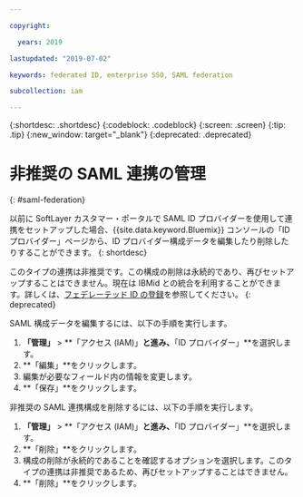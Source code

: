 ```yaml
---

copyright:

  years: 2019

lastupdated: "2019-07-02"

keywords: federated ID, enterprise SSO, SAML federation

subcollection: iam

---
```


{:shortdesc: .shortdesc}
{:codeblock: .codeblock}
{:screen: .screen}
{:tip: .tip}
{:new_window: target="_blank"}
{:deprecated: .deprecated}
    
# 非推奨の SAML 連携の管理
{: #saml-federation}

以前に SoftLayer カスタマー・ポータルで SAML ID プロバイダーを使用して連携をセットアップした場合、{{site.data.keyword.Bluemix}} コンソールの「ID プロバイダー」ページから、ID プロバイダー構成データを編集したり削除したりすることができます。
{: shortdesc}

このタイプの連携は非推奨です。この構成の削除は永続的であり、再びセットアップすることはできません。現在は IBMid との統合を利用することができます。詳しくは、[フェデレーテッド ID の登録](/docs/account?topic=account-signup#signup-federated)を参照してください。
{: deprecated}

SAML 構成データを編集するには、以下の手順を実行します。

1. **「管理」** > **「アクセス (IAM)」**と進み、**「ID プロバイダー」**を選択します。 
2. **「編集」**をクリックします。
3. 編集が必要なフィールド内の情報を変更します。
4. **「保存」**をクリックします。

非推奨の SAML 連携構成を削除するには、以下の手順を実行します。

1. **「管理」** > **「アクセス (IAM)」**と進み、**「ID プロバイダー」**を選択します。 
2. **「削除」**をクリックします。
3. 構成の削除が永続的であることを確認するオプションを選択します。このタイプの連携は非推奨であるため、再びセットアップすることはできません。
4. **「削除」**をクリックします。

